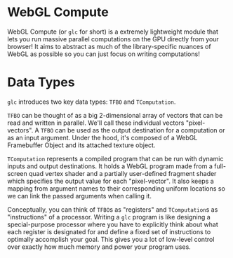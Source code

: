 # WebGL Compute

WebGL Compute (or `glc` for short) is a extremely lightweight module that lets you run massive parallel computations on the GPU directly from your browser! It aims to abstract as much of the library-specific nuances of WebGL as possible so you can just focus on writing computations!

# Data Types

`glc` introduces two key data types: `TFBO` and `TComputation`.

`TFBO` can be thought of as a big 2-dimensional array of vectors that can be read and written in parallel. We'll call these individual vectors "pixel-vectors". A `TFBO` can be used as the output destination for a computation or as an input argument. Under the hood, it's composed of a WebGL Framebuffer Object and its attached texture object.

`TComputation` represents a compiled program that can be run with dynamic inputs and output destinations. It holds a WebGL program made from a full-screen quad vertex shader and a partially user-defined fragment shader which specifies the output value for each "pixel-vector". It also keeps a mapping from argument names to their corresponding uniform locations so we can link the passed arguments when calling it.

Conceptually, you can think of `TFBO`s as "registers" and `TComputation`s as "instructions" of a processor. Writing a `glc` program is like designing a special-purpose processor where you have to explicitly think about what each register is designated for and define a fixed set of instructions to optimally accomplish your goal. This gives you a lot of low-level control over exactly how much memory and power your program uses.
